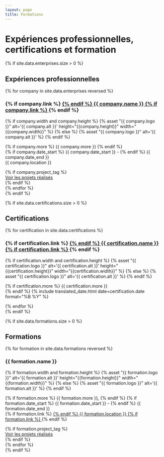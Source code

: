 ```yaml
---
layout: page
title: Formations
---
```


# Expériences professionnelles, certifications et formation

{% if site.data.enterprises.size > 0 %}
<section class="list">
    <h2>Expériences professionnelles</h2>
    {% for company in site.data.enterprises reversed %}
            <div class="item">
                <h3 class="title">
                    {% if company.link %}
                        <a class="url" href="{{ company.link }}">  
                    {% endif %}
                    {{ company.name }}
                    {% if company.link %}
                        </a>
                    {% endif %}
                </h3>
                <aside>
                {% if company.width and company.height %}
                    {% asset "{{ company.logo }}" alt='{{ company.alt }}' height="{{company.height}}" width="{{company.width}}" %}
                {% else %}
                    {% asset "{{ company.logo }}" alt='{{ company.alt }}' %}
                {% endif %}
                </aside>
                <p>
                    {% if company.more %} {{ company.more }} {% endif %} 
                    <br/>
                    {% if company.date_start %} {{ company.date_start }} - {% endif %}
                    {{ company.date_end }}
                    <br/>
                    {{ company.location }}
                </p>
                {% if company.project_tag %}
                    <div class="post-tags">
                        <a class="item" href="{{ site.url }}/tags/#{{ company.project_tag | slugify }}">Voir les projets réalisés</a>
                    </div>
                {% endif %}
            </div>
    {% endfor %}
</section>
{% endif %}

{% if site.data.certifications.size > 0 %}
<section class="list">
    <h2>Certifications</h2>
    {% for certification in site.data.certifications %}
            <div class="item">
                <h3 class="title">
                    {% if certification.link %}
                        <a class="url" href="{{ certification.link }}">  
                    {% endif %}
                    {{ certification.name }}
                    {% if certification.link %}
                        </a>
                    {% endif %}
                </h3>
                <aside>
                {% if certification.width and certification.height %}
                    {% asset "{{ certification.logo }}" alt='{{ certification.alt }}' height="{{certification.height}}" width="{{certification.width}}" %}
                {% else %}
                    {% asset "{{ certification.logo }}" alt='{{ certification.alt }}' %}
                {% endif %}
                </aside>
                <p>
                    {% if certification.more %} {{ certification.more }} <br/>{% endif %}
                    {% include translated_date.html date=certification.date format="%B %Y" %}
                </p>
            </div>
    {% endfor %}
</section>
{% endif %}

{% if site.data.formations.size > 0 %}
<section class="list">
    <h2>Formations</h2>
    {% for formation in site.data.formations reversed %}
            <div class="item">
                <h3 class="title">{{ formation.name }}</h3>
                <aside>
                {% if formation.width and formation.height %}
                    {% asset "{{ formation.logo }}" alt='{{ formation.alt }}' height="{{formation.height}}" width="{{formation.width}}" %}
                {% else %}
                    {% asset "{{ formation.logo }}" alt='{{ formation.alt }}' %}
                {% endif %}
                </aside>
                <p>
                    {% if formation.more %} {{ formation.more }}, {% endif %}
                    {% if formation.date_start %} {{ formation.date_start }} - {% endif %}
                    {{ formation.date_end }}
                    <br>
                    {% if formation.link %}
                        <a class="url" href="{{ formation.link }}">  
                    {% endif %}
                        {{ formation.location }}
                    {% if formation.link %}
                        </a>
                    {% endif %}
                </p>
                {% if formation.project_tag %}
                    <div class="post-tags">
                        <a class="item" href="{{ site.url }}/tags/#{{ formation.project_tag | slugify }}">Voir les projets réalisés</a>
                    </div>
                {% endif %}
            </div>
    {% endfor %}
</section>
{% endif %}
